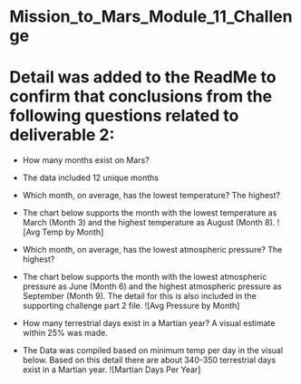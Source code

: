 # Mission_to_Mars_Module_11_Challenge

# Detail was added to the ReadMe to confirm that conclusions from the following questions related to deliverable 2: 

- How many months exist on Mars? 
-   The data included 12 unique months
- Which month, on average, has the lowest temperature? The highest? 
-   The chart below supports the month with the lowest temperature as March (Month 3) and the highest temperature as August (Month 8). 
![Avg Temp by Month]


- Which month, on average, has the lowest atmospheric pressure? The highest? 
-   The chart below supports the month with the lowest atmospheric pressure as June (Month 6) and the highest atmospheric pressure as September (Month 9). The detail for this is also included in the supporting challenge part 2 file. 
![Avg Pressure by Month]


- How many terrestrial days exist in a Martian year? A visual estimate within 25% was made.
-   The Data was compiled based on minimum temp per day in the visual below. Based on this detail there are about 340-350 terrestrial days exist in a Martian year. 
![Martian Days Per Year]
